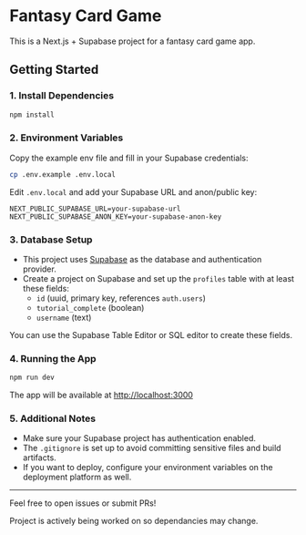 # Fantasy Card Game

This is a Next.js + Supabase project for a fantasy card game app.

## Getting Started

### 1. Install Dependencies

```bash
npm install
```

### 2. Environment Variables

Copy the example env file and fill in your Supabase credentials:

```bash
cp .env.example .env.local
```

Edit `.env.local` and add your Supabase URL and anon/public key:

```
NEXT_PUBLIC_SUPABASE_URL=your-supabase-url
NEXT_PUBLIC_SUPABASE_ANON_KEY=your-supabase-anon-key
```

### 3. Database Setup

- This project uses [Supabase](https://supabase.com/) as the database and authentication provider.
- Create a project on Supabase and set up the `profiles` table with at least these fields:
  - `id` (uuid, primary key, references `auth.users`)
  - `tutorial_complete` (boolean)
  - `username` (text)

You can use the Supabase Table Editor or SQL editor to create these fields.

### 4. Running the App

```bash
npm run dev
```

The app will be available at [http://localhost:3000](http://localhost:3000)

### 5. Additional Notes

- Make sure your Supabase project has authentication enabled.
- The `.gitignore` is set up to avoid committing sensitive files and build artifacts.
- If you want to deploy, configure your environment variables on the deployment platform as well.

---

Feel free to open issues or submit PRs!


Project is actively being worked on so dependancies may change.
